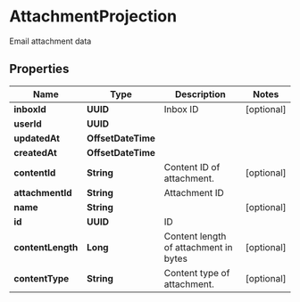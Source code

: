 

# AttachmentProjection

Email attachment data

## Properties

| Name | Type | Description | Notes |
|------------ | ------------- | ------------- | -------------|
|**inboxId** | **UUID** | Inbox ID |  [optional] |
|**userId** | **UUID** |  |  |
|**updatedAt** | **OffsetDateTime** |  |  |
|**createdAt** | **OffsetDateTime** |  |  |
|**contentId** | **String** | Content ID of attachment. |  [optional] |
|**attachmentId** | **String** | Attachment ID |  |
|**name** | **String** |  |  [optional] |
|**id** | **UUID** | ID |  |
|**contentLength** | **Long** | Content length of attachment in bytes |  [optional] |
|**contentType** | **String** | Content type of attachment. |  [optional] |



